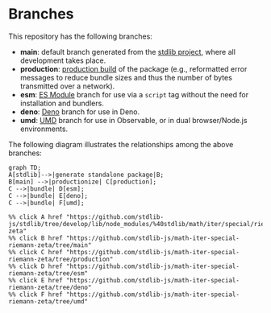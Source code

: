 <!--

@license Apache-2.0

Copyright (c) 2022 The Stdlib Authors.

Licensed under the Apache License, Version 2.0 (the "License");
you may not use this file except in compliance with the License.
You may obtain a copy of the License at

    http://www.apache.org/licenses/LICENSE-2.0

Unless required by applicable law or agreed to in writing, software
distributed under the License is distributed on an "AS IS" BASIS,
WITHOUT WARRANTIES OR CONDITIONS OF ANY KIND, either express or implied.
See the License for the specific language governing permissions and
limitations under the License.

-->

# Branches

This repository has the following branches:

-   **main**: default branch generated from the [stdlib project][stdlib-url], where all development takes place.
-   **production**: [production build][production-url] of the package (e.g., reformatted error messages to reduce bundle sizes and thus the number of bytes transmitted over a network).
-   **esm**: [ES Module][esm-url] branch for use via a `script` tag without the need for installation and bundlers.
-   **deno**: [Deno][deno-url] branch for use in Deno.
-   **umd**: [UMD][umd-url] branch for use in Observable, or in dual browser/Node.js environments.

The following diagram illustrates the relationships among the above branches:

```mermaid
graph TD;
A[stdlib]-->|generate standalone package|B;
B[main] -->|productionize| C[production];
C -->|bundle| D[esm];
C -->|bundle| E[deno];
C -->|bundle| F[umd];

%% click A href "https://github.com/stdlib-js/stdlib/tree/develop/lib/node_modules/%40stdlib/math/iter/special/riemann-zeta"
%% click B href "https://github.com/stdlib-js/math-iter-special-riemann-zeta/tree/main"
%% click C href "https://github.com/stdlib-js/math-iter-special-riemann-zeta/tree/production"
%% click D href "https://github.com/stdlib-js/math-iter-special-riemann-zeta/tree/esm"
%% click E href "https://github.com/stdlib-js/math-iter-special-riemann-zeta/tree/deno"
%% click F href "https://github.com/stdlib-js/math-iter-special-riemann-zeta/tree/umd"
```

[stdlib-url]: https://github.com/stdlib-js/stdlib/tree/develop/lib/node_modules/%40stdlib/math/iter/special/riemann-zeta
[production-url]: https://github.com/stdlib-js/math-iter-special-riemann-zeta/tree/production
[deno-url]: https://github.com/stdlib-js/math-iter-special-riemann-zeta/tree/deno
[umd-url]: https://github.com/stdlib-js/math-iter-special-riemann-zeta/tree/umd
[esm-url]: https://github.com/stdlib-js/math-iter-special-riemann-zeta/tree/esm